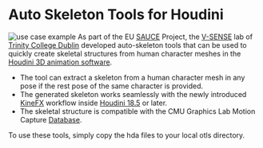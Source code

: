 # Auto Skeleton Tools for Houdini
![use case example](https://raw.githubusercontent.com/V-Sense/AutoSkeleton/main/sauce_skeleton.JPG)
As part of the EU [SAUCE](https://www.sauceproject.eu/) Project, the [V-SENSE](https://v-sense.scss.tcd.ie/) lab of [Trinity College Dublin](https://www.tcd.ie) developed auto-skeleton tools that can be used to quickly create skeletal structures from human character meshes in the [Houdini 3D animation software](https://www.sidefx.com/products/houdini/).
-	The tool can extract a skeleton from a human character mesh in any pose if the rest pose of the same character is provided.
-	The generated skeleton works seamlessly with the newly introduced [KineFX](https://www.sidefx.com/docs/houdini/character/kinefx/index.html) workflow inside [Houdini 18.5](https://youtu.be/mcDm_irEKb0?t=798) or later.
-	The skeletal structure is compatible with the CMU Graphics Lab Motion Capture [Database](http://mocap.cs.cmu.edu).

To use these tools, simply copy the hda files to your local otls directory.
